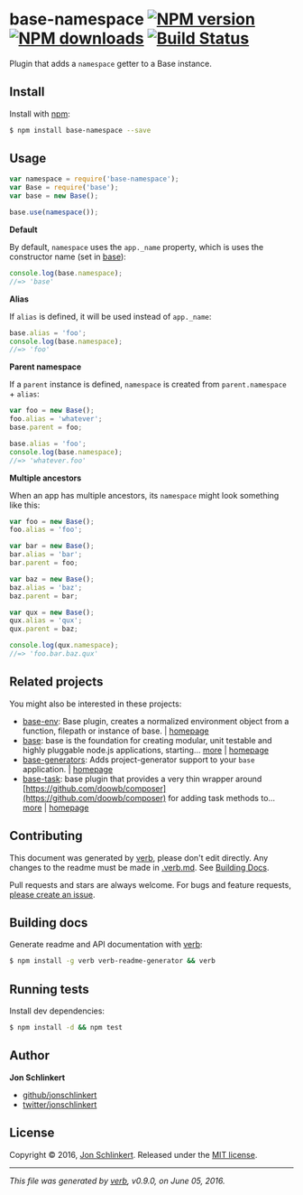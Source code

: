 # base-namespace [![NPM version](https://img.shields.io/npm/v/base-namespace.svg?style=flat)](https://www.npmjs.com/package/base-namespace) [![NPM downloads](https://img.shields.io/npm/dm/base-namespace.svg?style=flat)](https://npmjs.org/package/base-namespace) [![Build Status](https://img.shields.io/travis/jonschlinkert/base-namespace.svg?style=flat)](https://travis-ci.org/jonschlinkert/base-namespace)

Plugin that adds a `namespace` getter to a Base instance.

## Install

Install with [npm](https://www.npmjs.com/):

```sh
$ npm install base-namespace --save
```

## Usage

```js
var namespace = require('base-namespace');
var Base = require('base');
var base = new Base();

base.use(namespace());
```

**Default**

By default, `namespace` uses the `app._name` property, which is uses the constructor name (set in [base](https://github.com/node-base/base)):

```js
console.log(base.namespace);
//=> 'base'
```

**Alias**

If `alias` is defined, it will be used instead of `app._name`:

```js
base.alias = 'foo';
console.log(base.namespace);
//=> 'foo'
```

**Parent namespace**

If a `parent` instance is defined, `namespace` is created from `parent.namespace` + `alias`:

```js
var foo = new Base();
foo.alias = 'whatever';
base.parent = foo;

base.alias = 'foo';
console.log(base.namespace);
//=> 'whatever.foo'
```

**Multiple ancestors**

When an app has multiple ancestors, its `namespace` might look something like this:

```js
var foo = new Base();
foo.alias = 'foo';

var bar = new Base();
bar.alias = 'bar';
bar.parent = foo;

var baz = new Base();
baz.alias = 'baz';
baz.parent = bar;

var qux = new Base();
qux.alias = 'qux';
qux.parent = baz;

console.log(qux.namespace);
//=> 'foo.bar.baz.qux'
```

## Related projects

You might also be interested in these projects:

* [base-env](https://www.npmjs.com/package/base-env): Base plugin, creates a normalized environment object from a function, filepath or instance of base. | [homepage](https://github.com/node-base/base-env "Base plugin, creates a normalized environment object from a function, filepath or instance of base.")
* [base](https://www.npmjs.com/package/base): base is the foundation for creating modular, unit testable and highly pluggable node.js applications, starting… [more](https://github.com/node-base/base) | [homepage](https://github.com/node-base/base "base is the foundation for creating modular, unit testable and highly pluggable node.js applications, starting with a handful of common methods, like `set`, `get`, `del` and `use`.")
* [base-generators](https://www.npmjs.com/package/base-generators): Adds project-generator support to your `base` application. | [homepage](https://github.com/node-base/base-generators "Adds project-generator support to your `base` application.")
* [base-task](https://www.npmjs.com/package/base-task): base plugin that provides a very thin wrapper around [https://github.com/doowb/composer](https://github.com/doowb/composer) for adding task methods to… [more](https://github.com/node-base/base-task) | [homepage](https://github.com/node-base/base-task "base plugin that provides a very thin wrapper around <https://github.com/doowb/composer> for adding task methods to your application.")

## Contributing

This document was generated by [verb](https://github.com/verbose/verb), please don't edit directly. Any changes to the readme must be made in [.verb.md](.verb.md). See [Building Docs](#building-docs).

Pull requests and stars are always welcome. For bugs and feature requests, [please create an issue](https://github.com/jonschlinkert/base-namespace/issues/new).

## Building docs

Generate readme and API documentation with [verb](https://github.com/verbose/verb):

```sh
$ npm install -g verb verb-readme-generator && verb
```

## Running tests

Install dev dependencies:

```sh
$ npm install -d && npm test
```

## Author

**Jon Schlinkert**

* [github/jonschlinkert](https://github.com/jonschlinkert)
* [twitter/jonschlinkert](http://twitter.com/jonschlinkert)

## License

Copyright © 2016, [Jon Schlinkert](https://github.com/jonschlinkert).
Released under the [MIT license](https://github.com/jonschlinkert/base-namespace/blob/master/LICENSE).

***

_This file was generated by [verb](https://github.com/verbose/verb), v0.9.0, on June 05, 2016._